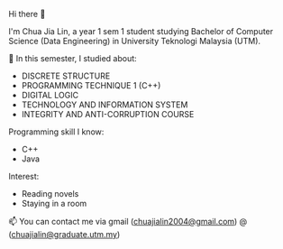 Hi there 👋

I'm Chua Jia Lin, a year 1 sem 1 student studying Bachelor of Computer Science (Data Engineering) in University Teknologi Malaysia (UTM).

🌱 In this semester, I studied about:
- DISCRETE STRUCTURE
- PROGRAMMING TECHNIQUE 1 (C++)
- DIGITAL LOGIC
- TECHNOLOGY AND INFORMATION SYSTEM
- INTEGRITY AND ANTI-CORRUPTION COURSE

Programming skill I know:
- C++
- Java

Interest:
- Reading novels
- Staying in a room

📫 You can contact me via gmail (chuajialin2004@gmail.com) @ (chuajialin@graduate.utm.my)
  
<!--
**ChuaJiaLin/ChuaJiaLin** is a ✨ _special_ ✨ repository because its `README.md` (this file) appears on your GitHub profile.

Here are some ideas to get you started:

- 🔭 I’m currently working on ...
- 🌱 I’m currently learning ...
- 👯 I’m looking to collaborate on ...
- 🤔 I’m looking for help with ...
- 💬 Ask me about ...
- 📫 How to reach me: ...
- 😄 Pronouns: ...
- ⚡ Fun fact: ...
-->
